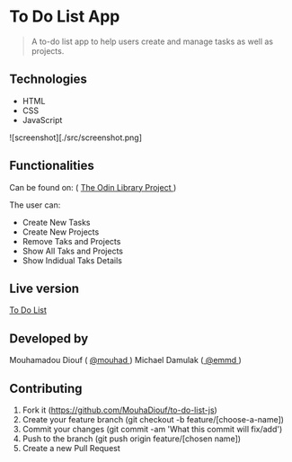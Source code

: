 # To Do List App 
> A to-do list app to help users create and manage tasks as well as projects.

## Technologies

- HTML
- CSS
- JavaScript

![screenshot][./src/screenshot.png]

## Functionalities

Can be found on: ( <a href="https://www.theodinproject.com/courses/javascript/lessons/library"> The Odin Library Project </a>)


The user can:

- Create New Tasks
- Create New Projects
- Remove Taks and Projects
- Show All Taks and Projects
- Show Indidual Taks Details

## Live version 
<a href="https://mouhadiouf.github.io/to-do-list-js/dist/index.html">To Do List</a>

## Developed by

Mouhamadou Diouf ( <a href="https://github.com/MouhaDiouf"> @mouhad </a>)
Michael Damulak (<a href="https://github.com/em-em-D"> @emmd </a>)

## Contributing

1. Fork it (https://github.com/MouhaDiouf/to-do-list-js)
2. Create your feature branch (git checkout -b feature/[choose-a-name])
3. Commit your changes (git commit -am 'What this commit will fix/add')
4. Push to the branch (git push origin feature/[chosen name])
5. Create a new Pull Request
